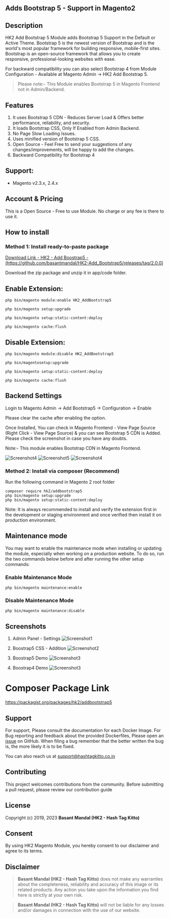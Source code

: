 ## Adds Bootstrap 5 - Support in Magento2

## Description

HK2 Add Bootstrap 5 Module adds Bootstrap 5 Support in the Default or Active Theme. Bootstrap 5 is the newest version of Bootstrap and is the world's most popular framework for building responsive, mobile-first sites. Bootstrap is an open-source framework that allows you to create responsive, professional-looking websites with ease.

For backward compatibility you can also select Bootstrap 4 from Module Configuration - Available at Magento Admin -> HK2 Add Bootstrap 5.

> Please note:- This Module enables Bootstrap 5 in Magento Frontend not in Admin/Backend.

## Features

1. It uses Bootstrap 5 CDN - Reduces Server Load & Offers better performance, reliability, and security.
2. It loads Bootstrap CSS, Only If Enabled from Admin Backend.
3. No Page Slow Loading Issues.
4. Uses minified version of Bootstrap 5 CSS.
5. Open Source - Feel Free to send your suggestions of any changes/improvements, will be happy to add the changes.
6. Backward Compatibility for Bootstrap 4

## Support:

- Magento v2.3.x, 2.4.x

## Account & Pricing

This is a Open Source - Free to use Module. No charge or any fee is there to use it.

## How to install

### Method 1: Install ready-to-paste package

[Download Link - HK2 - Add Boostrap5 - (https://github.com/basantmandal/HK2-Add_Bootstrap5/releases/tag/2.0.0)](https://github.com/basantmandal/HK2-Add_Bootstrap5/releases/tag/2.0.0)

Download the zip package and unzip it in app/code folder.

## Enable Extension:

```
php bin/magento module:enable HK2_AddBootstrap5

php bin/magento setup:upgrade

php bin/magento setup:static-content:deploy

php bin/magento cache:flush
```

## Disable Extension:

```
php bin/magento module:disable HK2_AddBootstrap5

php bin/magentosetup:upgrade

php bin/magento setup:static-content:deploy

php bin/magento cache:flush
```

## Backend Settings

Login to Magento Admin -> Add Bootstrap5 -> Configuration -> Enable

Please clear the cache after enabling the option.

Once Installed, You can check in Magento Frontend - View Page Source (Right Click - View Page Source) & you can see Bootstrap 5 CDN is Added. Please check the screenshot in case you have any doubts.

Note:- This module enables Bootstrap CDN in Magento Frontend.

![Screenshot4](docs/images/ScreenShot4.png)
![Screenshot5](docs/images/ScreenShot5.png)
![Screenshot4](docs/images/ScreenShot1.png)

### Method 2: Install via composer (Recommend)

Run the following command in Magento 2 root folder

```
composer require hk2/addbootstrap5
php bin/magento setup:upgrade
php bin/magento setup:static-content:deploy
```

Note: It is always recommended to install and verify the extension first in the development or staging environment and once verified then install it on production environment.

## Maintenance mode

You may want to enable the maintenance mode when installing or updating the module, especially when working on a production website. To do so, run the two commands below before and after running the other setup commands:

### Enable Maintenance Mode

```
php bin/magento maintenance:enable
```

### Disable Maintenance Mode

```
php bin/magento maintenance:disable
```

## Screenshots

1. Admin Panel - Settings
   ![Screenshot1](docs/images/ScreenShot1.jpg)

2. Boostrap5 CSS - Addition
   ![Screenshot2](docs/images/ScreenShot2.png)

3. Boostrap5 Demo
   ![Screenshot3](docs/images/ScreenShot6.jpg)

4. Boostrap4 Demo
   ![Screenshot3](docs/images/ScreenShot7.jpg)

# Composer Package Link

https://packagist.org/packages/hk2/addbootstrap5

## Support

For support, Please consult the documentation for each Docker Image. For Bug reporting and feedback about the provided Dockerfiles, Please open an [issue](https://github.com/basantmandal/HK2-Add_Bootstrap5/issues) on GitHub. When filing a bug remember that the better written the bug is, the more likely it is to be fixed.

You can also reach us at <support@hashtagkitto.co.in>

## Contributing

This project welcomes contributions from the community. Before submitting a pull request, please review our contribution guide

## License

Copyright (c) 2019, 2023 **Basant Mandal (HK2 - Hash Tag Kitto)**

## Consent

By using HK2 Magento Module, you hereby consent to our disclaimer and agree to its terms.

## Disclaimer

> **Basant Mandal (HK2 - Hash Tag Kitto)** does not make any warranties about the completeness, reliability and accuracy of this image or its related products. Any action you take upon the information you find here is strictly at your own risk.

> **Basant Mandal (HK2 - Hash Tag Kitto)** will not be liable for any losses and/or damages in connection with the use of our website.
